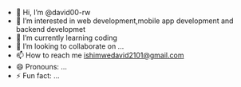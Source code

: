 - 👋 Hi, I’m @david00-rw
- 👀 I’m interested in web development,mobile app development and backend developmet
- 🌱 I’m currently learning coding
- 💞️ I’m looking to collaborate on ...
- 📫 How to reach me ishimwedavid2101@gmail.com
- 😄 Pronouns: ...
- ⚡ Fun fact: ...

<!---
david00-rw/david00-rw is a ✨ special ✨ repository because its `README.md` (this file) appears on your GitHub profile.
You can click the Preview link to take a look at your changes.
--->
